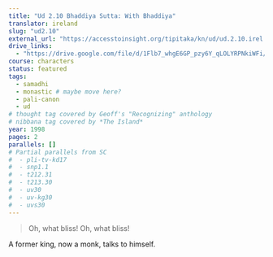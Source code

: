 ```yaml
---
title: "Ud 2.10 Bhaddiya Sutta: With Bhaddiya"
translator: ireland
slug: "ud2.10"
external_url: "https://accesstoinsight.org/tipitaka/kn/ud/ud.2.10.irel.html"
drive_links:
  - "https://drive.google.com/file/d/1Flb7_whgE6GP_pzy6Y_qLOLYRPNkiWFi/view?usp=drivesdk"
course: characters
status: featured
tags:
  - samadhi
  - monastic # maybe move here?
  - pali-canon
  - ud
# thought tag covered by Geoff's "Recognizing" anthology
# nibbana tag covered by *The Island*
year: 1998
pages: 2
parallels: []
# Partial parallels from SC
#  - pli-tv-kd17
#  - snp1.1
#  - t212.31
#  - t213.30
#  - uv30
#  - uv-kg30
#  - uvs30
---
```


> Oh, what bliss! Oh, what bliss!

A former king, now a monk, talks to himself.


